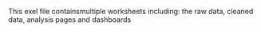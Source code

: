 This exel file containsmultiple worksheets including: the raw data, cleaned data, analysis pages and dashboards
